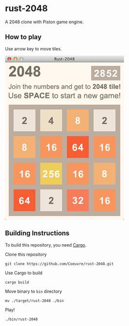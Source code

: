 rust-2048
=========

A 2048 clone with Piston game engine.

How to play
-----------
Use arrow key to move tiles.

![alt tag](./rust-2048.png)

## Building Instructions

To build this repository, you need [Cargo](https://github.com/rust-lang/cargo).

Clone this repository
```
git clone https://github.com/Coeuvre/rust-2048.git
```

Use Cargo to build
```
cargo build
```

Move binary to `bin` directory
```
mv ./target/rust-2048 ./bin
```

Play!
```
./bin/rust-2048
```

